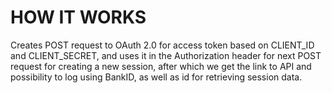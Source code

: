 # HOW IT WORKS
Creates POST request to OAuth 2.0 for access token based on CLIENT_ID
and CLIENT_SECRET, and uses it in the Authorization header for next POST
request for creating a new session, after which we get the link to API and
possibility to log using BankID, as well as id for retrieving session data.
